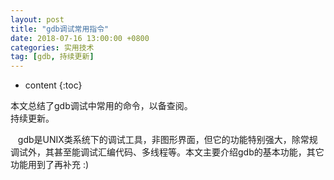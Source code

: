 ```yaml
---
layout: post
title: "gdb调试常用指令"
date: 2018-07-16 13:00:00 +0800 
categories: 实用技术
tag: [gdb, 持续更新]
---
```

* content
{:toc}


本文总结了gdb调试中常用的命令，以备查阅。<br/>
持续更新。

<!-- more -->

&nbsp;&nbsp; gdb是UNIX类系统下的调试工具，非图形界面，但它的功能特别强大，除常规调试外，其甚至能调试汇编代码、多线程等。本文主要介绍gdb的基本功能，其它功能用到了再补充 :)



